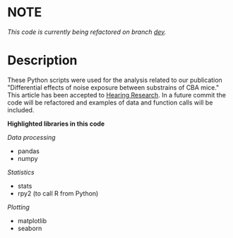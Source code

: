 # NOTE
*This code is currently being refactored on branch [dev](https://github.com/cverst/differential_effects_substrains/tree/dev).*

# Description
These Python scripts were used for the analysis related to our publication "Differential effects of noise exposure between substrains of CBA mice." This article has been accepted to [Hearing Research](https://www.sciencedirect.com/journal/hearing-research). In a future commit the code will be refactored and examples of data and function calls will be included.

**Highlighted libraries in this code**

_Data processing_
- pandas
- numpy

_Statistics_
- stats
- rpy2  (to call R from Python)

_Plotting_
- matplotlib
- seaborn
